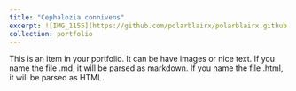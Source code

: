 ```yaml
---
title: "Cephalozia connivens"
excerpt: ![IMG_1155](https://github.com/polarblairx/polarblairx.github.io/blob/master/IMG_1155.jpeg)
collection: portfolio
---
```


This is an item in your portfolio. It can be have images or nice text. If you name the file .md, it will be parsed as markdown. If you name the file .html, it will be parsed as HTML. 
